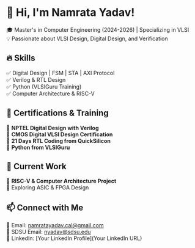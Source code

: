 # 👋 Hi, I'm Namrata Yadav!  
🎓 Master's in Computer Engineering (2024-2026) | Specializing in VLSI  
💡 Passionate about VLSI Design, Digital Design, and Verification  

## 🔥 Skills  
✅ Digital Design | FSM | STA | AXI Protocol  
✅ Verilog & RTL Design  
✅ Python (VLSIGuru Training)  
✅ Computer Architecture & RISC-V  

## 🎯 Certifications & Training  
📜 **NPTEL Digital Design with Verilog**  
📜 **CMOS Digital VLSI Design Certification**  
📜 **21 Days RTL Coding from QuickSilicon**  
📜 **Python from VLSIGuru**  

## 🚀 Current Work  
🔹 **RISC-V & Computer Architecture Project**  
🔹 Exploring ASIC & FPGA Design  

## 📫 Connect with Me  
📧 Email: [namratayadav.cal@gmail.com](mailto:namratayadav.cal@gmail.com)  
📧 SDSU Email: [nyadav@sdsu.edu](mailto:nyadav@sdsu.edu)  
💼 LinkedIn: [Your LinkedIn Profile](Your LinkedIn URL)  
